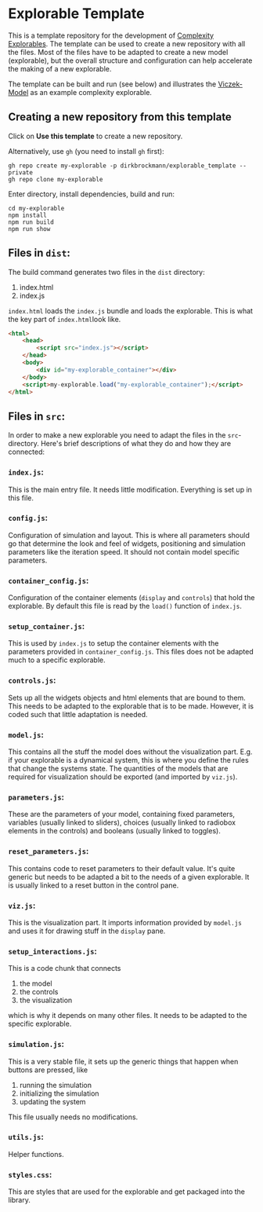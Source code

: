 # Explorable Template

This is a template repository for the development of [Complexity Explorables](www.complexity-explorables.org). The template can be used to create a new repository with all the files. Most of the files have to be adapted to create a new model (explorable), but the overall structure and configuration can help accelerate the making of a new explorable.

The template can be built and run (see below) and illustrates the [Viczek-Model](https://en.wikipedia.org/wiki/Vicsek_model) as an example complexity explorable.

## Creating a new repository from this template

Click on  **Use this template** to create a new repository.

Alternatively, use `gh` (you need to install `gh` first):

```shell
gh repo create my-explorable -p dirkbrockmann/explorable_template --private
gh repo clone my-explorable
```
Enter directory, install dependencies, build and run:

```shell
cd my-explorable
npm install
npm run build
npm run show
```
## Files in `dist`:

The build command generates two files in the `dist` directory:
1. ìndex.html
2. index.js

`index.html` loads the `index.js` bundle and loads the explorable. This is what the key part of `index.html`look like.

```html
<html>
    <head>
        <script src="index.js"></script>
    </head>
    <body>
        <div id="my-explorable_container"></div>
    </body>
    <script>my-explorable.load("my-explorable_container");</script>
</html>
```


## Files in `src`:

In order to make a new explorable you need to adapt the files in the `src`-directory. Here's brief descriptions of what they do and how they are connected:

### `index.js`:

This is the main entry file. It needs little modification. Everything is set up in this file.

### `config.js`: 

Configuration of simulation and layout. This is where all parameters should go that determine the look and feel of widgets, positioning and simulation parameters like the iteration speed. It should not contain model specific parameters.

### `container_config.js`: 

Configuration of the container elements (`display` and `controls`) that hold the explorable. By default this file is read by the `load()` function of `index.js`.

### `setup_container.js`:

This is used by `index.js` to setup the container elements with the parameters provided in `container_config.js`. This files does not be adapted much to a specific explorable.

### `controls.js`:
Sets up all the widgets objects and html elements that are bound to them. This needs to be adapted to the explorable that is to be made. However, it is coded such that little adaptation is needed.

### `model.js`:

This contains all the stuff the model does without the visualization part. E.g. if your explorable is a dynamical system, this is where you define the rules that change the systems state. The quantities of the models that are required for visualization should be exported (and imported by `viz.js`).

### `parameters.js`:

These are the parameters of your model, containing fixed parameters, variables (usually linked to sliders), choices (usually linked to radiobox elements in the controls) and booleans (usually linked to toggles).

### `reset_parameters.js`:

This contains code to reset parameters to their default value. It's quite generic but needs to be adapted a bit to the needs of a given explorable. It is usually linked to a reset button in the control pane.

### `viz.js`:

This is the visualization part. It imports information provided by `model.js` and uses it for drawing stuff in the `display` pane.

### `setup_interactions.js`:

This is a code chunk that connects
1. the model
2. the controls
3. the visualization

which is why it depends on many other files. It needs to be adapted to the specific explorable.

### `simulation.js`:

This is a very stable file, it sets up the generic things that happen when buttons are pressed, like 
1. running the simulation
2. initializing the simulation
3. updating the system

This file usually needs no modifications.

### `utils.js`:

Helper functions.

### `styles.css`:

This are styles that are used for the explorable and get packaged into the library. 









